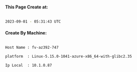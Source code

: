 
   
#### This Page Create at:

```bash

2023-09-01 - 05:31:43 UTC

```

#### Create By Machine:

```bash

Host Name : fv-az392-747

platform  : Linux-5.15.0-1041-azure-x86_64-with-glibc2.35

Ip Local  : 10.1.0.87

```

